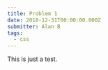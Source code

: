 ```yaml
---
title: Problem 1
date: 2018-12-31T00:00:00.000Z
submitter: Alan B
tags:
  - css
---
```


This is just a test.
